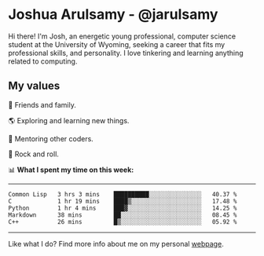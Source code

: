 # Joshua Arulsamy - @jarulsamy

Hi there! I'm Josh, an energetic young professional, computer science student at the University of Wyoming, seeking a career that fits my professional skills, and personality. I love tinkering and learning anything related to computing.

## My values

:yellow_heart: Friends and family.

:earth_americas: Exploring and learning new things.

:book: Mentoring other coders.

:guitar: Rock and roll.

:bar_chart: **What I spent my time on this week:**

------
<!--START_SECTION:waka-->
```text
Common Lisp   3 hrs 3 mins    ██████████░░░░░░░░░░░░░░░   40.37 % 
C             1 hr 19 mins    ████▒░░░░░░░░░░░░░░░░░░░░   17.48 % 
Python        1 hr 4 mins     ███▓░░░░░░░░░░░░░░░░░░░░░   14.25 % 
Markdown      38 mins         ██░░░░░░░░░░░░░░░░░░░░░░░   08.45 % 
C++           26 mins         █▒░░░░░░░░░░░░░░░░░░░░░░░   05.92 % 
```
<!--END_SECTION:waka-->
------

Like what I do? Find more info about me on my personal [webpage](https://arulsamy.me).
